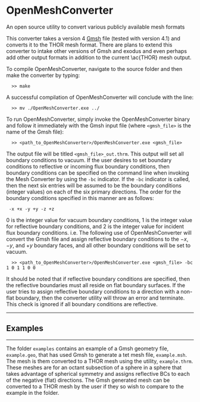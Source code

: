 # OpenMeshConverter
An open source utility to convert various publicly available mesh formats

This converter takes a version 4 [Gmsh](https://gmsh.info/) file (tested with version 4.1) and converts it to the THOR mesh format.
There are plans to extend this converter to intake other versions of Gmsh and exodus and even perhaps add other output formats in addition to the current \ac{THOR} mesh output.

To compile OpenMeshConverter, navigate to the source folder and then make the converter by typing:
```
  >> make
```
A successful compilation of OpenMeshConverter will conclude with the line:
```
  >> mv ./OpenMeshConverter.exe ../
```

To run OpenMeshConverter, simply invoke the OpenMeshConverter binary and follow it immediately with the Gmsh input file (where `<gmsh_file>` is the name of the Gmsh file):
```
  >> <path_to_OpenMeshConverter>/OpenMeshConverter.exe <gmsh_file>
```
The output file will be titled `<gmsh_file>_out.thrm`. This output will set all boundary conditions to vacuum.
If the user desires to set boundary conditions to reflective or incoming flux boundary conditions, then boundary conditions can be specified on the command line when invoking the Mesh Converter by using the `-bc` indicator.
If the `-bc` indicator is called, then the next six entries will be assumed to be the boundary conditions (integer values) on each of the six primary directions.
The order for the boundary conditions specified in this manner are as follows:
```
 -x +x -y +y -z +z
```
0 is the integer value for vacuum boundary conditions, 1 is the integer value for reflective boundary conditions, and 2 is the integer value for incident flux boundary conditions.
i.e. The following use of OpenMeshConverter will convert the Gmsh file and assign reflective boundary conditions to the $-x$, $-y$, and $+y$ boundary faces, and all other boundary conditions will be set to vacuum.
```
  >> <path_to_OpenMeshConverter>/OpenMeshConverter.exe <gmsh_file> -bc 1 0 1 1 0 0
```
It should be noted that if reflective boundary conditions are specified, then the reflective boundaries must all reside on flat boundary surfaces.
If the user tries to assign reflective boundary conditions to a direction with a non-flat boundary, then the converter utility will throw an error and terminate.
This check is ignored if all boundary conditions are reflective.

---
## Examples
---

The folder `examples` contains an example of a Gmsh geometry file, `example.geo`, that has used Gmsh to generate a tet mesh file, `example.msh`.
The mesh is them converted to a THOR mesh using the utility, `example.thrm`.
These meshes are for an octant subsection of a sphere in a sphere that takes advantage of spherical symmetry and assigns reflective BCs to each of the negative (flat) directions.
The Gmsh generated mesh can be converted to a THOR mesh by the user if they so wish to compare to the example in the folder.